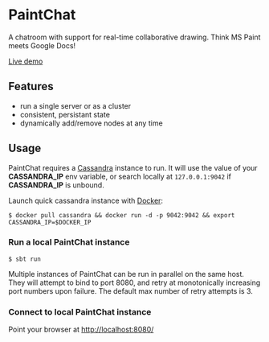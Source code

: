 # PaintChat
A chatroom with support for real-time collaborative drawing. Think MS Paint meets Google Docs!

[Live demo](http://draw.ws)

## Features

-  run a single server or as a cluster
-  consistent, persistant state
-  dynamically add/remove nodes at any time

## Usage

PaintChat requires a [Cassandra](http://cassandra.apache.org/) instance to run. It will use the value of your __CASSANDRA_IP__ env variable, or search locally at `127.0.0.1:9042` if __CASSANDRA_IP__ is unbound.

Launch quick cassandra instance with [Docker](https://www.docker.com/):

	$ docker pull cassandra && docker run -d -p 9042:9042 && export CASSANDRA_IP=$DOCKER_IP

### Run a local PaintChat instance

	$ sbt run

Multiple instances of PaintChat can be run in parallel on the same host. They will attempt to bind to port 8080, and retry at monotonically increasing port numbers upon failure. The default max number of retry attempts is 3.

### Connect to local PaintChat instance

Point your browser at [http://localhost:8080/](http://localhost:8080/)
